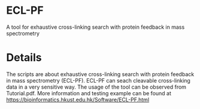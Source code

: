 # ECL-PF
A tool for exhaustive cross-linking search with protein feedback in mass spectrometry

# Details
The scripts are about exhaustive cross-linking search with protein feedback in mass spectrometry (ECL-PF). ECL-PF can seach cleavable cross-linking data in a very sensitive way. The usage of the tool can be observed from Tutorial.pdf. More information and testing example can be found at https://bioinformatics.hkust.edu.hk/Software/ECL-PF.html
